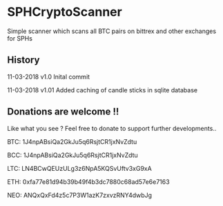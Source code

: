 # SPHCryptoScanner
Simple scanner which scans all BTC pairs on bittrex and other exchanges for SPHs



## History
11-03-2018   v1.0   Inital commit

11-03-2018   v1.01  Added caching of candle sticks in sqlite database
      



## Donations are welcome !!
Like what you see ? Feel free to donate to support further developments..

BTC: 1J4npABsiQa2GkJu5q6RsjtCR1jxNvZdtu

BCC: 1J4npABsiQa2GkJu5q6RsjtCR1jxNvZdtu

LTC: LN4BCwQEUzULg3z6NpA5KQSvUftv3xG9xA

ETH: 0xfa77e81d94b39b49f4b3dc7880c68ad57e6e7163

NEO: ANQxQxFd4z5c7P3W1azK7zxvzRNY4dwbJg
